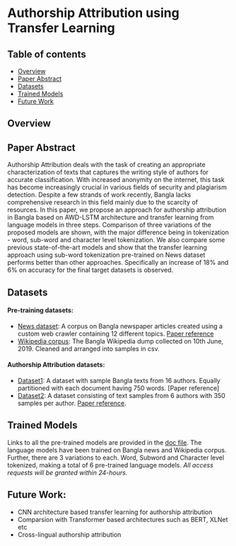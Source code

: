 # Authorship Attribution using Transfer Learning

## Table of contents
- [Overview](#Overview)
- [Paper Abstract](#Paper-Abstract)
- [Datasets](#Datasets)
- [Trained Models](#Trained-Models)
- [Future Work](#Future-Work)
## Overview 

## Paper Abstract
Authorship Attribution deals with the task of creating an appropriate characterization of texts that captures the writing style of authors for accurate classification. With increased anonymity on the internet, this task has become increasingly crucial in various fields of security and plagiarism detection. Despite a few strands of work recently, Bangla lacks comprehensive research in this field mainly due to the scarcity of resources. In this paper, we propose an approach for authorship attribution in Bangla based on AWD-LSTM architecture and transfer learning from language models in three steps. Comparison of three variations of the proposed models are shown, with the major difference being in tokenization - word, sub-word and character level tokenization. We also compare some previous state-of-the-art models and show that the transfer learning approach using sub-word tokenization pre-trained on News dataset performs better than other approaches. Specifically an increase of 18\% and 6\% on accuracy for the final target datasets is observed.
## Datasets
#### Pre-training datasets:
- [News dataset](https://data.mendeley.com/datasets/xp92jxr8wn/1?fbclid=IwAR09nbvU3G4tNoI6zuLoL3FMhvggdE6RuLFOyKMHubrHd7PivLGJeCTch9k): A corpus on Bangla newspaper articles created using a custom web crawler containing 12 different topics. [Paper reference](https://arxiv.org/abs/1911.07613)
- [Wikipedia corpus](https://data.mendeley.com/datasets/3ph3n78fp7/1?fbclid=IwAR2qOFI27mVQoEMdJBUinL0k_zCjzEMpnFk74cKANhil7oKGSgbT_6E8keI): The Bangla Wikipedia dump collected on 10th June, 2019. Cleaned and arranged into samples in csv.

#### Authorship Attribution datasets:
- [Dataset1](https://data.mendeley.com/datasets/6d9jrkgtvv/1?fbclid=IwAR09nbvU3G4tNoI6zuLoL3FMhvggdE6RuLFOyKMHubrHd7PivLGJeCTch9k): A dataset with sample Bangla texts from 16 authors. Equally partitioned with each document having 750 words. [Paper reference]
- [Dataset2](https://data.mendeley.com/datasets/w9wkd7g43f/2?fbclid=IwAR1dHxYWLGGkSTLMncPMXxzkNSTKpOJrtJJTGlufeYeTnLTfevo3RzM-uG4): A dataset consisting of text samples from 6 authors with 350 samples per author. [Paper reference](https://ieeexplore.ieee.org/document/8631977).

## Trained Models
Links to all the pre-trained models are provided in the [doc file](https://docs.google.com/document/d/1S3pVPXNVy_F5wP_TLKSQuideKx8EesjbBT5XHlItJM0/edit?usp=sharing). The language models have been trained on Bangla news and Wikipedia corpus. Further, there are 3 variations to each. Word, Subword and Character level tokenized, making a total of 6 pre-trained language models.
*All access requests will be granted within 24-hours.*

## Future Work:
- CNN architecture based transfer learning for authorship attribution
- Comparsion with Transformer based architectures such as BERT, XLNet etc
- Cross-lingual authorship attribution
